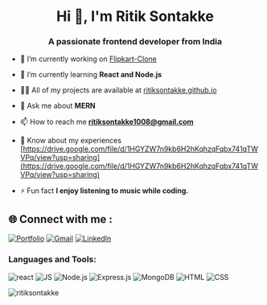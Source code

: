 <h1 align="center">Hi 👋, I'm Ritik Sontakke</h1>
<h3 align="center">A passionate frontend developer from India</h3>

- 🔭 I’m currently working on [Flipkart-Clone](https://github.com/ritiksontakke/Flipkart-Clone)
- 🌱 I’m currently learning **React and Node.js**
- 👨‍💻 All of my projects are available at [ritiksontakke.github.io](ritiksontakke.github.io)
- 💬 Ask me about **MERN**
- 📫 How to reach me **ritiksontakke1008@gmail.com**

- 📄 Know about my experiences [https://drive.google.com/file/d/1HGYZW7n9kb6H2hKqhzqFqbx741qTWVPq/view?usp=sharing](https://drive.google.com/file/d/1HGYZW7n9kb6H2hKqhzqFqbx741qTWVPq/view?usp=sharing)

- ⚡ Fun fact **I enjoy listening to music while coding.**

## 🌐 Connect with me :
[![Portfolio](https://img.shields.io/badge/Portfolio-%23000000.svg?style=for-the-badge&logo=firefox&logoColor=#FF7139)](https://ritiksontakke.github.io/) [![Gmail](https://img.shields.io/badge/Gmail-D14836?style=for-the-badge&logo=gmail&logoColor=white)](mailto:ritiksontakke1008gmail.com) [![LinkedIn](https://img.shields.io/badge/LinkedIn-0077B5?style=for-the-badge&logo=linkedin&logoColor=white)](https://www.linkedin.com/in/ritiksontakke/)

<h3 align="left">Languages and Tools:</h3>
<p align="left">
<img src="https://img.shields.io/badge/React-blue.svg?style=for-the-badge&logo=React&logoColor" alt="react"/> <img src="https://img.shields.io/badge/javascript-blue.svg?style=for-the-badge&logo=javascript&logoColor" alt="JS"/> <img src="https://img.shields.io/badge/Node.js-blue.svg?style=for-the-badge&logo=node.js&logoColor" alt="Node.js"/> <img src="https://img.shields.io/badge/Express.js-blue.svg?style=for-the-badge&logo=express&logoColor" alt="Express.js"/> <img src="https://img.shields.io/badge/MongoDB-blue.svg?style=for-the-badge&logo=MongoDB&logoColor" alt="MongoDB"/> <img src="https://img.shields.io/badge/HTML-blue.svg?style=for-the-badge&logo=HTML&logoColor" alt="HTML"/> <img src="https://img.shields.io/badge/css-blue.svg?style=for-the-badge&logo=css&logoColor" alt="CSS"/>
</p>

<p><img align="center" src="https://github-readme-streak-stats.herokuapp.com/?user=ritiksontakke&" alt="ritiksontakke" /></p>
